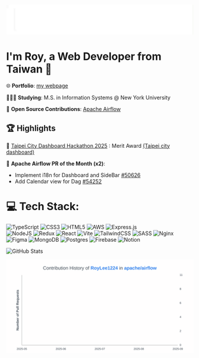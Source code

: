<img height=80 src="intro.gif">

# I'm Roy, a Web Developer from Taiwan 👋
🌐 **Portfolio**: [my webpage](https://g-portfolio.netlify.app/)<br>

👨🏼‍🎓 **Studying**: M.S. in Information Systems @ New York University

🚀 **Open Source Contributions**: [Apache Airflow](https://github.com/apache/airflow)

## 🏆 Highlights
🏅 [Taipei City Dashboard Hackathon 2025](https://codefest.taipei/2025-spring/past) : Merit Award [(Taipei city dashboard)](https://citydashboard.taipei/dashboard?index=metro&city=taipei)

🌟 **Apache Airflow PR of the Month (x2)**: 
  - Implement i18n for Dashboard and SideBar [#50626](https://github.com/apache/airflow/pull/50626)
  - Add Calendar view for Dag [#54252](https://github.com/apache/airflow/pull/54252)



# 💻 Tech Stack:

![TypeScript](https://img.shields.io/badge/typescript-%23007ACC.svg?style=for-the-badge&logo=typescript&logoColor=white)
![CSS3](https://img.shields.io/badge/css3-%231572B6.svg?style=for-the-badge&logo=css3&logoColor=white)
![HTML5](https://img.shields.io/badge/html5-%23E34F26.svg?style=for-the-badge&logo=html5&logoColor=white)
![AWS](https://img.shields.io/badge/AWS-%23FF9900.svg?style=for-the-badge&logo=amazon-aws&logoColor=white)
![Express.js](https://img.shields.io/badge/express.js-%23404d59.svg?style=for-the-badge&logo=express&logoColor=%2361DAFB)  
![NodeJS](https://img.shields.io/badge/node.js-6DA55F?style=for-the-badge&logo=node.js&logoColor=white)
![Redux](https://img.shields.io/badge/redux-%23593d88.svg?style=for-the-badge&logo=redux&logoColor=white)
![React](https://img.shields.io/badge/react-%2320232a.svg?style=for-the-badge&logo=react&logoColor=%2361DAFB)
![Vite](https://img.shields.io/badge/vite-%23646CFF.svg?style=for-the-badge&logo=vite&logoColor=white)
![TailwindCSS](https://img.shields.io/badge/tailwindcss-%2338B2AC.svg?style=for-the-badge&logo=tailwind-css&logoColor=white)
![SASS](https://img.shields.io/badge/SASS-hotpink.svg?style=for-the-badge&logo=SASS&logoColor=white)
![Nginx](https://img.shields.io/badge/nginx-%23009639.svg?style=for-the-badge&logo=nginx&logoColor=white)
![Figma](https://img.shields.io/badge/figma-%23F24E1E.svg?style=for-the-badge&logo=figma&logoColor=white)
![MongoDB](https://img.shields.io/badge/MongoDB-%234ea94b.svg?style=for-the-badge&logo=mongodb&logoColor=white)
![Postgres](https://img.shields.io/badge/postgres-%23316192.svg?style=for-the-badge&logo=postgresql&logoColor=white)
![Firebase](https://img.shields.io/badge/Firebase-039BE5?style=for-the-badge&logo=Firebase&logoColor=white)
![Notion](https://img.shields.io/badge/Notion-%23000000.svg?style=for-the-badge&logo=notion&logoColor=white)

![GitHub Stats](https://github-readme-stats.vercel.app/api?username=RoyLee1224&show_icons=true&hide_border=true)

<a href="https://github.com/peterxcli/gh-contribution-graph-action/tree/main/">
  <img
      src="./images/RoyLee1224-apache-airflow-contribution-graph.svg"
      alt="GitHub Contribution Graph"
  />
</a>
